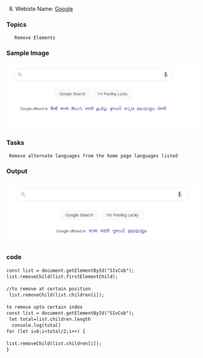 8. Webiste Name: [Google](https://www.google.com/)

### Topics

       Remove Elements

### Sample Image

![Sample One](./Pic14.png)

### Tasks

     Remove alternate languages from the home page languages listed

### Output

![Output](./Pic15.png)

### code


    const list = document.getElementById("SIvCob");
    list.removeChild(list.firstElementChild);

    //to remove at certain position
     list.removeChild(list.children[i]);

    to remove upto certain index
    const list = document.getElementById("SIvCob");
     let total=list.children.length
      console.log(total)
    for (let i=0;i<total/2;i++) {

    list.removeChild(list.children[i]);
    }
